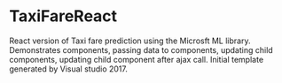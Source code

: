 # TaxiFareReact
React version of Taxi fare prediction using the Microsft ML library.
Demonstrates components, passing data to components, updating child components, updating child component after ajax call.
Initial template generated by Visual studio 2017.

